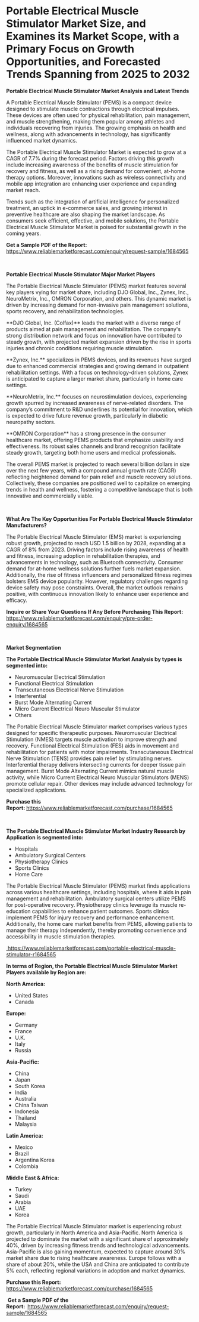 <p><h1>Portable Electrical Muscle Stimulator Market Size, and Examines its Market Scope, with a Primary Focus on Growth Opportunities, and Forecasted Trends Spanning from 2025 to 2032</h1></p><p><strong>Portable Electrical Muscle Stimulator Market Analysis and Latest Trends</strong></p>
<p><p>A Portable Electrical Muscle Stimulator (PEMS) is a compact device designed to stimulate muscle contractions through electrical impulses. These devices are often used for physical rehabilitation, pain management, and muscle strengthening, making them popular among athletes and individuals recovering from injuries. The growing emphasis on health and wellness, along with advancements in technology, has significantly influenced market dynamics.</p><p>The Portable Electrical Muscle Stimulator Market is expected to grow at a CAGR of 7.7% during the forecast period. Factors driving this growth include increasing awareness of the benefits of muscle stimulation for recovery and fitness, as well as a rising demand for convenient, at-home therapy options. Moreover, innovations such as wireless connectivity and mobile app integration are enhancing user experience and expanding market reach. </p><p>Trends such as the integration of artificial intelligence for personalized treatment, an uptick in e-commerce sales, and growing interest in preventive healthcare are also shaping the market landscape. As consumers seek efficient, effective, and mobile solutions, the Portable Electrical Muscle Stimulator Market is poised for substantial growth in the coming years.</p></p>
<p><strong>Get a Sample PDF of the Report:&nbsp;</strong> <a href="https://www.reliablemarketforecast.com/enquiry/request-sample/1684565?utm_campaign=3310&utm_medium=2&utm_source=Github&utm_content=ia&utm_term=13042025&utm_id=portable-electrical-muscle-stimulator">https://www.reliablemarketforecast.com/enquiry/request-sample/1684565</a></p>
<p>&nbsp;</p>
<p><strong>Portable Electrical Muscle Stimulator Major Market Players</strong></p>
<p><p>The Portable Electrical Muscle Stimulator (PEMS) market features several key players vying for market share, including DJO Global, Inc., Zynex, Inc., NeuroMetrix, Inc., OMRON Corporation, and others. This dynamic market is driven by increasing demand for non-invasive pain management solutions, sports recovery, and rehabilitation technologies.</p><p>**DJO Global, Inc. (Colfax)** leads the market with a diverse range of products aimed at pain management and rehabilitation. The company's strong distribution network and focus on innovation have contributed to steady growth, with projected market expansion driven by the rise in sports injuries and chronic conditions requiring muscle stimulation.</p><p>**Zynex, Inc.** specializes in PEMS devices, and its revenues have surged due to enhanced commercial strategies and growing demand in outpatient rehabilitation settings. With a focus on technology-driven solutions, Zynex is anticipated to capture a larger market share, particularly in home care settings.</p><p>**NeuroMetrix, Inc.** focuses on neurostimulation devices, experiencing growth spurred by increased awareness of nerve-related disorders. The company’s commitment to R&D underlines its potential for innovation, which is expected to drive future revenue growth, particularly in diabetic neuropathy sectors.</p><p>**OMRON Corporation** has a strong presence in the consumer healthcare market, offering PEMS products that emphasize usability and effectiveness. Its robust sales channels and brand recognition facilitate steady growth, targeting both home users and medical professionals.</p><p>The overall PEMS market is projected to reach several billion dollars in size over the next few years, with a compound annual growth rate (CAGR) reflecting heightened demand for pain relief and muscle recovery solutions. Collectively, these companies are positioned well to capitalize on emerging trends in health and wellness, fostering a competitive landscape that is both innovative and commercially viable.</p></p>
<p>&nbsp;</p>
<p><strong>What Are The Key Opportunities For Portable Electrical Muscle Stimulator Manufacturers?</strong></p>
<p><p>The Portable Electrical Muscle Stimulator (EMS) market is experiencing robust growth, projected to reach USD 1.5 billion by 2028, expanding at a CAGR of 8% from 2023. Driving factors include rising awareness of health and fitness, increasing adoption in rehabilitation therapies, and advancements in technology, such as Bluetooth connectivity. Consumer demand for at-home wellness solutions further fuels market expansion. Additionally, the rise of fitness influencers and personalized fitness regimes bolsters EMS device popularity. However, regulatory challenges regarding device safety may pose constraints. Overall, the market outlook remains positive, with continuous innovation likely to enhance user experience and efficacy.</p></p>
<p><strong>Inquire or Share Your Questions If Any Before Purchasing This Report:</strong> <a href="https://www.reliablemarketforecast.com/enquiry/pre-order-enquiry/1684565?utm_campaign=3310&utm_medium=2&utm_source=Github&utm_content=ia&utm_term=13042025&utm_id=portable-electrical-muscle-stimulator">https://www.reliablemarketforecast.com/enquiry/pre-order-enquiry/1684565</a></p>
<p>&nbsp;</p>
<p><strong>Market Segmentation</strong></p>
<p><strong>The Portable Electrical Muscle Stimulator Market Analysis by types is segmented into:</strong></p>
<p><ul><li>Neuromuscular Electrical Stimulation</li><li>Functional Electrical Stimulation</li><li>Transcutaneous Electrical Nerve Stimulation</li><li>Interferential</li><li>Burst Mode Alternating Current</li><li>Micro Current Electrical Neuro Muscular Stimulator</li><li>Others</li></ul></p>
<p><p>The Portable Electrical Muscle Stimulator market comprises various types designed for specific therapeutic purposes. Neuromuscular Electrical Stimulation (NMES) targets muscle activation to improve strength and recovery. Functional Electrical Stimulation (FES) aids in movement and rehabilitation for patients with motor impairments. Transcutaneous Electrical Nerve Stimulation (TENS) provides pain relief by stimulating nerves. Interferential therapy delivers intersecting currents for deeper tissue pain management. Burst Mode Alternating Current mimics natural muscle activity, while Micro Current Electrical Neuro Muscular Stimulators (MENS) promote cellular repair. Other devices may include advanced technology for specialized applications.</p></p>
<p><strong>Purchase this Report:&nbsp;</strong><a href="https://www.reliablemarketforecast.com/purchase/1684565?utm_campaign=3310&utm_medium=2&utm_source=Github&utm_content=ia&utm_term=13042025&utm_id=portable-electrical-muscle-stimulator">https://www.reliablemarketforecast.com/purchase/1684565</a></p>
<p>&nbsp;</p>
<p><strong>The Portable Electrical Muscle Stimulator Market Industry Research by Application is segmented into:</strong></p>
<p><ul><li>Hospitals</li><li>Ambulatory Surgical Centers</li><li>Physiotherapy Clinics</li><li>Sports Clinics</li><li>Home Care</li></ul></p>
<p><p>The Portable Electrical Muscle Stimulator (PEMS) market finds applications across various healthcare settings, including hospitals, where it aids in pain management and rehabilitation. Ambulatory surgical centers utilize PEMS for post-operative recovery. Physiotherapy clinics leverage its muscle re-education capabilities to enhance patient outcomes. Sports clinics implement PEMS for injury recovery and performance enhancement. Additionally, the home care market benefits from PEMS, allowing patients to manage their therapy independently, thereby promoting convenience and accessibility in muscle stimulation therapies.</p></p>
<p><a href="https://www.reliablemarketforecast.com/portable-electrical-muscle-stimulator-r1684565?utm_campaign=3310&utm_medium=2&utm_source=Github&utm_content=ia&utm_term=13042025&utm_id=portable-electrical-muscle-stimulator">&nbsp;https://www.reliablemarketforecast.com/portable-electrical-muscle-stimulator-r1684565</a></p>
<p><strong>In terms of Region, the Portable Electrical Muscle Stimulator Market Players available by Region are:</strong></p>
<p>
    <p> <strong> North America: </strong>
        <ul>
            <li>United States</li>
            <li>Canada</li>
        </ul>
        </p> 
    <p> <strong> Europe: </strong>
        <ul>
            <li>Germany</li>
            <li>France</li>
            <li>U.K.</li>
            <li>Italy</li>
            <li>Russia</li>
        </ul>
        </p> 
    <p> <strong> Asia-Pacific: </strong>
        <ul>
            <li>China</li>
            <li>Japan</li>
            <li>South Korea</li>
            <li>India</li>
            <li>Australia</li>
            <li>China Taiwan</li>
            <li>Indonesia</li>
            <li>Thailand</li>
            <li>Malaysia</li>
        </ul>
        </p> 
    <p> <strong> Latin America: </strong>
        <ul>
            <li>Mexico</li>
            <li>Brazil</li>
            <li>Argentina Korea</li>
            <li>Colombia</li>
        </ul>
        </p> 
    <p> <strong> Middle East & Africa: </strong>
        <ul>
            <li>Turkey</li>
            <li>Saudi</li>
            <li>Arabia</li>
            <li>UAE</li>
            <li>Korea</li>
        </ul>
    </p>
    </p>
<p><p>The Portable Electrical Muscle Stimulator market is experiencing robust growth, particularly in North America and Asia-Pacific. North America is projected to dominate the market with a significant share of approximately 40%, driven by increasing fitness trends and technological advancements. Asia-Pacific is also gaining momentum, expected to capture around 30% market share due to rising healthcare awareness. Europe follows with a share of about 20%, while the USA and China are anticipated to contribute 5% each, reflecting regional variations in adoption and market dynamics.</p></p>
<p><strong>Purchase this Report: </strong><a href="https://www.reliablemarketforecast.com/purchase/1684565?utm_campaign=3310&utm_medium=2&utm_source=Github&utm_content=ia&utm_term=13042025&utm_id=portable-electrical-muscle-stimulator">https://www.reliablemarketforecast.com/purchase/1684565</a></p>
<p>&nbsp;<strong>Get a Sample PDF of the Report:&nbsp;&nbsp;</strong><a href="https://www.reliablemarketforecast.com/enquiry/request-sample/1684565?utm_campaign=3310&utm_medium=2&utm_source=Github&utm_content=ia&utm_term=13042025&utm_id=portable-electrical-muscle-stimulator">https://www.reliablemarketforecast.com/enquiry/request-sample/1684565</a></p>
<p><strong></strong></p>
<p><p></p><p></p><p></p></p>